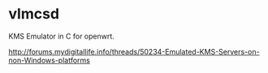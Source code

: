 vlmcsd
======

KMS Emulator in C for openwrt.

http://forums.mydigitallife.info/threads/50234-Emulated-KMS-Servers-on-non-Windows-platforms